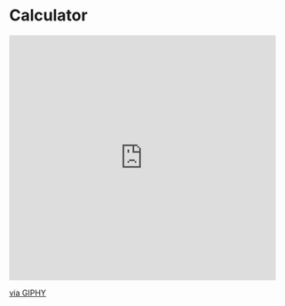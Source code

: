 # Calculator
<iframe src="https://giphy.com/embed/p5Ox6YyLEUBZMNrwtR" width="480" height="442" frameBorder="0" class="giphy-embed" allowFullScreen></iframe><p><a href="https://giphy.com/gifs/p5Ox6YyLEUBZMNrwtR">via GIPHY</a></p>
